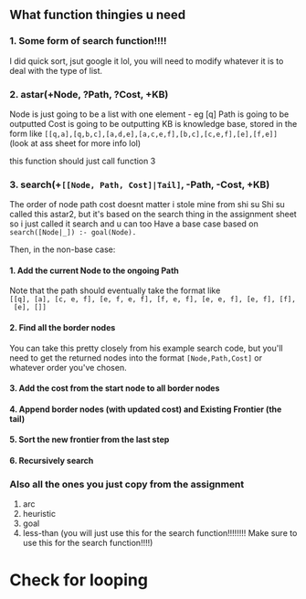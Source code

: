 ## What function thingies u need

### 1. Some form of search function!!!!
I did quick sort, jsut google it lol, you will need to modify whatever it is to deal with the type of list.

### 2. astar(+Node, ?Path, ?Cost, +KB)
Node is just going to be a list with one element - eg [q]
Path is going to be outputted 
Cost is going to be outputting
KB is knowledge base, stored in the form like `[[q,a],[q,b,c],[a,d,e],[a,c,e,f],[b,c],[c,e,f],[e],[f,e]]`
(look at ass sheet for more info lol)

this function should just call function 3

### 3. search(+`[[Node, Path, Cost]|Tail]`, -Path, -Cost, +KB)
The order of node path cost doesnt matter i stole mine from shi su
Shi su called this astar2, but it's based on the search thing in the assignment sheet so i just called it search and u can too
Have a base case based on `search([Node|_]) :- goal(Node).`

Then, in the non-base case:

#### 1. Add the current Node to the ongoing Path 
Note that the path should eventually take the format like `[[q], [a], [c, e, f], [e, f, e, f], [f, e, f], [e, e, f], [e, f], [f], [e], []]`

#### 2. Find all the border nodes
You can take this pretty closely from his example search code, but you'll need to get the returned nodes into the format `[Node,Path,Cost]` or whatever order you've chosen.

#### 3. Add the cost from the start node to all border nodes

#### 4. Append border nodes (with updated cost) and Existing Frontier (the tail)

#### 5. Sort the new frontier from the last step

#### 6. Recursively search


### Also all the ones you just copy from the assignment
1. arc
2. heuristic
3. goal
4. less-than (you will just use this for the search function!!!!!!!! Make sure to use this for the search function!!!!)

# Check for looping

